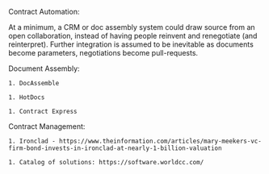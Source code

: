 Contract Automation:

At a minimum, a CRM or doc assembly system could draw source from an open collaboration, instead of having people reinvent and renegotiate (and reinterpret).  Further integration is assumed to be inevitable as documents become parameters, negotiations become pull-requests. 

Document Assembly:

    1. DocAssemble

    1. HotDocs

    1. Contract Express

Contract Management:

    1. Ironclad - https://www.theinformation.com/articles/mary-meekers-vc-firm-bond-invests-in-ironclad-at-nearly-1-billion-valuation

    1. Catalog of solutions: https://software.worldcc.com/

